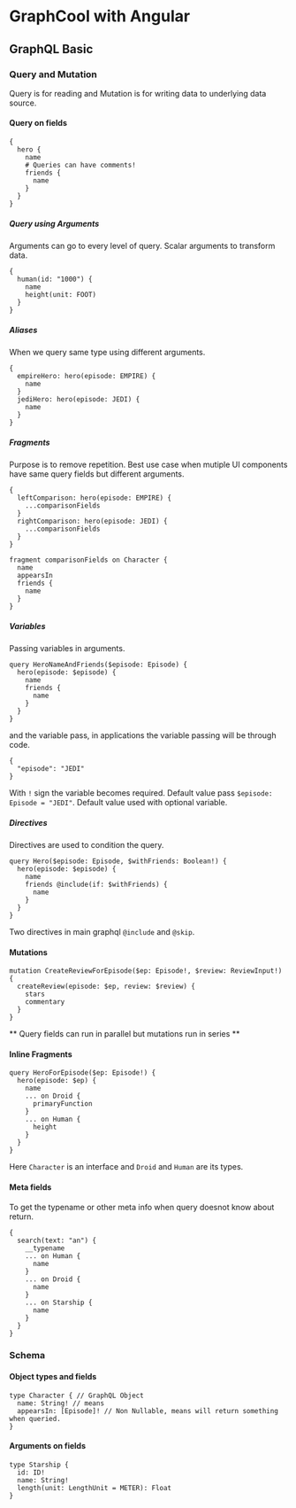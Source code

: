 # GraphCool with Angular

## GraphQL Basic

### Query and Mutation

Query is for reading and Mutation is for writing data to underlying data source.

#### Query on fields

```
{
  hero {
    name
    # Queries can have comments!
    friends {
      name
    }
  }
}
```

##### Query using Arguments

Arguments can go to every level of query. Scalar arguments to transform data.

```
{
  human(id: "1000") {
    name
    height(unit: FOOT)
  }
}
```

##### Aliases

When we query same type using different arguments.

```
{
  empireHero: hero(episode: EMPIRE) {
    name
  }
  jediHero: hero(episode: JEDI) {
    name
  }
}
```

##### Fragments

Purpose is to remove repetition. Best use case when mutiple UI components have same query fields but different arguments.

```
{
  leftComparison: hero(episode: EMPIRE) {
    ...comparisonFields
  }
  rightComparison: hero(episode: JEDI) {
    ...comparisonFields
  }
}

fragment comparisonFields on Character {
  name
  appearsIn
  friends {
    name
  }
}
```

##### Variables

Passing variables in arguments.

```
query HeroNameAndFriends($episode: Episode) {
  hero(episode: $episode) {
    name
    friends {
      name
    }
  }
}
```

and the variable pass, in applications the variable passing will be through code.

```
{
  "episode": "JEDI"
}
```

With `!` sign the variable becomes required. Default value pass `$episode: Episode = "JEDI"`.
Default value used with optional variable.

##### Directives

Directives are used to condition the query.

```
query Hero($episode: Episode, $withFriends: Boolean!) {
  hero(episode: $episode) {
    name
    friends @include(if: $withFriends) {
      name
    }
  }
}
```

Two directives in main graphql `@include` and `@skip`.

#### Mutations

```
mutation CreateReviewForEpisode($ep: Episode!, $review: ReviewInput!) {
  createReview(episode: $ep, review: $review) {
    stars
    commentary
  }
}
```

** Query fields can run in parallel but mutations run in series **

#### Inline Fragments

```
query HeroForEpisode($ep: Episode!) {
  hero(episode: $ep) {
    name
    ... on Droid {
      primaryFunction
    }
    ... on Human {
      height
    }
  }
}
```

Here `Character` is an interface and `Droid` and `Human` are its types.

#### Meta fields

To get the typename or other meta info when query doesnot know about return.

```
{
  search(text: "an") {
    __typename
    ... on Human {
      name
    }
    ... on Droid {
      name
    }
    ... on Starship {
      name
    }
  }
}
```

### Schema

#### Object types and fields

```
type Character { // GraphQL Object
  name: String! // means 
  appearsIn: [Episode]! // Non Nullable, means will return something when queried.
}
```

#### Arguments on fields

```
type Starship {
  id: ID!
  name: String!
  length(unit: LengthUnit = METER): Float
}
```




